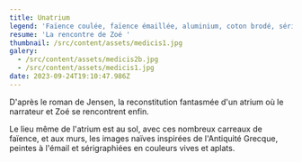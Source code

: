 ```yaml
---
title: Unatrium
legend: 'Faïence coulée, faïence émaillée, aluminium, coton brodé, sérigraphies, 2018'
resume: 'La rencontre de Zoé '
thumbnail: /src/content/assets/medicis1.jpg
galery:
  - /src/content/assets/medicis2b.jpg
  - /src/content/assets/medicis1.jpg
date: 2023-09-24T19:10:47.986Z
---
```


D'après le roman de Jensen, la reconstitution fantasmée d'un atrium où le narrateur et Zoé se rencontrent enfin.

L﻿e lieu même de l'atrium est au sol, avec ces nombreux carreaux de faïence, et aux murs, les images naïves inspirées de l'Antiquité Grecque, peintes à l'émail et sérigraphiées en couleurs vives et aplats.
